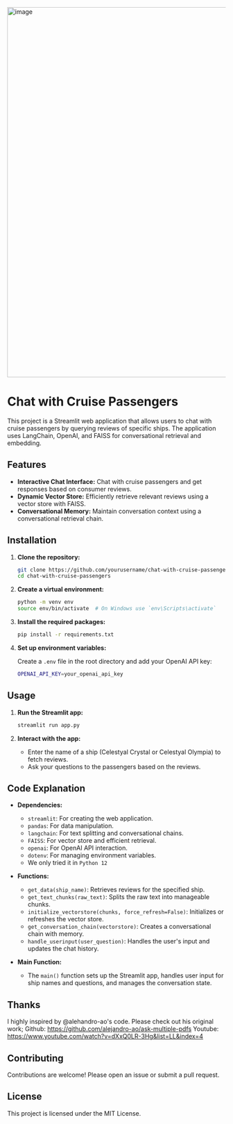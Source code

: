 
<img width="853" alt="image" src="https://github.com/bcullu/PPAD_24/assets/82031922/b5c7a9f0-b9a3-43d5-b557-1fbb2d0db25c">




# Chat with Cruise Passengers

This project is a Streamlit web application that allows users to chat with cruise passengers by querying reviews of specific ships. The application uses LangChain, OpenAI, and FAISS for conversational retrieval and embedding.

## Features

- **Interactive Chat Interface:** Chat with cruise passengers and get responses based on consumer reviews.
- **Dynamic Vector Store:** Efficiently retrieve relevant reviews using a vector store with FAISS.
- **Conversational Memory:** Maintain conversation context using a conversational retrieval chain.

## Installation

1. **Clone the repository:**

   ```sh
   git clone https://github.com/yourusername/chat-with-cruise-passengers.git
   cd chat-with-cruise-passengers
   ```

2. **Create a virtual environment:**

   ```sh
   python -m venv env
   source env/bin/activate  # On Windows use `env\Scripts\activate`
   ```

3. **Install the required packages:**

   ```sh
   pip install -r requirements.txt
   ```

4. **Set up environment variables:**

   Create a `.env` file in the root directory and add your OpenAI API key:

   ```sh
   OPENAI_API_KEY=your_openai_api_key
   ```

## Usage

1. **Run the Streamlit app:**

   ```sh
   streamlit run app.py
   ```

2. **Interact with the app:**

   - Enter the name of a ship (Celestyal Crystal or Celestyal Olympia) to fetch reviews.
   - Ask your questions to the passengers based on the reviews.

## Code Explanation

- **Dependencies:**
  - `streamlit`: For creating the web application.
  - `pandas`: For data manipulation.
  - `langchain`: For text splitting and conversational chains.
  - `FAISS`: For vector store and efficient retrieval.
  - `openai`: For OpenAI API interaction.
  - `dotenv`: For managing environment variables.
  -  We only tried it in `Python 12`
- **Functions:**
  - `get_data(ship_name)`: Retrieves reviews for the specified ship.
  - `get_text_chunks(raw_text)`: Splits the raw text into manageable chunks.
  - `initialize_vectorstore(chunks, force_refresh=False)`: Initializes or refreshes the vector store.
  - `get_conversation_chain(vectorstore)`: Creates a conversational chain with memory.
  - `handle_userinput(user_question)`: Handles the user's input and updates the chat history.

- **Main Function:**
  - The `main()` function sets up the Streamlit app, handles user input for ship names and questions, and manages the conversation state.

## Thanks
I highly inspired by @alehandro-ao's code. Please check out his original work;
Github: https://github.com/alejandro-ao/ask-multiple-pdfs
Youtube: https://www.youtube.com/watch?v=dXxQ0LR-3Hg&list=LL&index=4

## Contributing

Contributions are welcome! Please open an issue or submit a pull request.

## License

This project is licensed under the MIT License.

